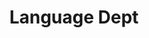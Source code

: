 ---
name: GASASIRA Clodie
title: Language Dept
tags: tr
image: /img/team-3.jpg
imgAlt: Language Teacher
---